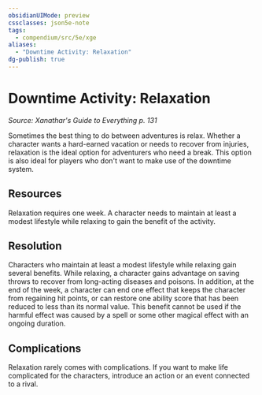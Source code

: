 ```yaml
---
obsidianUIMode: preview
cssclasses: json5e-note
tags:
  - compendium/src/5e/xge
aliases:
  - "Downtime Activity: Relaxation"
dg-publish: true
---
```

# Downtime Activity: Relaxation
*Source: Xanathar's Guide to Everything p. 131* 

Sometimes the best thing to do between adventures is relax. Whether a character wants a hard-earned vacation or needs to recover from injuries, relaxation is the ideal option for adventurers who need a break. This option is also ideal for players who don't want to make use of the downtime system.

## Resources

Relaxation requires one week. A character needs to maintain at least a modest lifestyle while relaxing to gain the benefit of the activity.

## Resolution

Characters who maintain at least a modest lifestyle while relaxing gain several benefits. While relaxing, a character gains advantage on saving throws to recover from long-acting diseases and poisons. In addition, at the end of the week, a character can end one effect that keeps the character from regaining hit points, or can restore one ability score that has been reduced to less than its normal value. This benefit cannot be used if the harmful effect was caused by a spell or some other magical effect with an ongoing duration.

## Complications

Relaxation rarely comes with complications. If you want to make life complicated for the characters, introduce an action or an event connected to a rival.